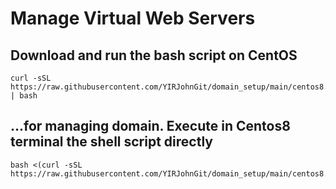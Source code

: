 # Manage Virtual Web Servers

## Download and run the bash script on CentOS
```
curl -sSL https://raw.githubusercontent.com/YIRJohnGit/domain_setup/main/centos8.sh | bash
```

## ...for managing domain. Execute in Centos8 terminal the shell script directly
```
bash <(curl -sSL https://raw.githubusercontent.com/YIRJohnGit/domain_setup/main/centos8.sh)
```

